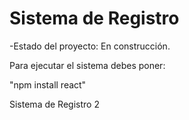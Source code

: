 <h1> Sistema de Registro </h1>

-Estado del proyecto: En construcción.

Para ejecutar el sistema debes poner:

"npm install react"

Sistema de Registro 2
